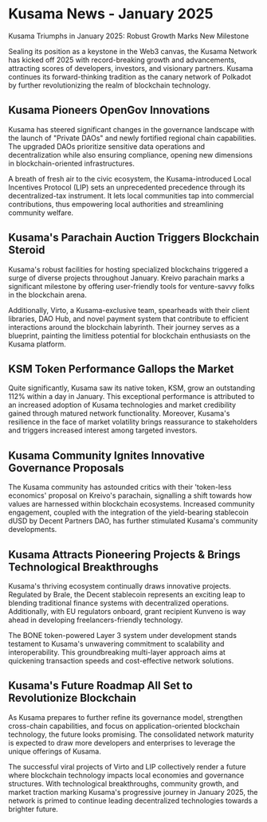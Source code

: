 # Kusama News - January 2025

Kusama Triumphs in January 2025: Robust Growth Marks New Milestone

Sealing its position as a keystone in the Web3 canvas, the Kusama Network has
kicked off 2025 with record-breaking growth and advancements, attracting scores
of developers, investors, and visionary partners. Kusama continues its
forward-thinking tradition as the canary network of Polkadot by further
revolutionizing the realm of blockchain technology.

## Kusama Pioneers OpenGov Innovations

Kusama has steered significant changes in the governance landscape with the
launch of "Private DAOs" and newly fortified regional chain capabilities. The
upgraded DAOs prioritize sensitive data operations and decentralization while
also ensuring compliance, opening new dimensions in blockchain-oriented
infrastructures.

A breath of fresh air to the civic ecosystem, the Kusama-introduced Local
Incentives Protocol (LIP) sets an unprecedented precedence through its
decentralized-tax instrument. It lets local communities tap into commercial
contributions, thus empowering local authorities and streamlining community
welfare.

## Kusama's Parachain Auction Triggers Blockchain Steroid

Kusama's robust facilities for hosting specialized blockchains triggered a surge
of diverse projects throughout January. Kreivo parachain marks a significant
milestone by offering user-friendly tools for venture-savvy folks in the
blockchain arena.

Additionally, Virto, a Kusama-exclusive team, spearheads with their client
libraries, DAO Hub, and novel payment system that contribute to efficient
interactions around the blockchain labyrinth. Their journey serves as a
blueprint, painting the limitless potential for blockchain enthusiasts on the
Kusama platform.

## KSM Token Performance Gallops the Market

Quite significantly, Kusama saw its native token, KSM, grow an outstanding 112%
within a day in January. This exceptional performance is attributed to an
increased adoption of Kusama technologies and market credibility gained through
matured network functionality. Moreover, Kusama's resilience in the face of
market volatility brings reassurance to stakeholders and triggers increased
interest among targeted investors.

## Kusama Community Ignites Innovative Governance Proposals

The Kusama community has astounded critics with their 'token-less economics'
proposal on Kreivo's parachain, signalling a shift towards how values are
harnessed within blockchain ecosystems. Increased community engagement, coupled
with the integration of the yield-bearing stablecoin dUSD by Decent Partners
DAO, has further stimulated Kusama's community developments.

## Kusama Attracts Pioneering Projects & Brings Technological Breakthroughs

Kusama's thriving ecosystem continually draws innovative projects. Regulated by
Brale, the Decent stablecoin represents an exciting leap to blending traditional
finance systems with decentralized operations. Additionally, with EU regulators
onboard, grant recipient Kunveno is way ahead in developing freelancers-friendly
technology.

The BONE token-powered Layer 3 system under development stands testament to
Kusama's unwavering commitment to scalability and interoperability. This
groundbreaking multi-layer approach aims at quickening transaction speeds and
cost-effective network solutions.

## Kusama's Future Roadmap All Set to Revolutionize Blockchain

As Kusama prepares to further refine its governance model, strengthen
cross-chain capabilities, and focus on application-oriented blockchain
technology, the future looks promising. The consolidated network maturity is
expected to draw more developers and enterprises to leverage the unique
offerings of Kusama.

The successful viral projects of Virto and LIP collectively render a future
where blockchain technology impacts local economies and governance structures.
With technological breakthroughs, community growth, and market traction marking
Kusama's progressive journey in January 2025, the network is primed to continue
leading decentralized technologies towards a brighter future.
